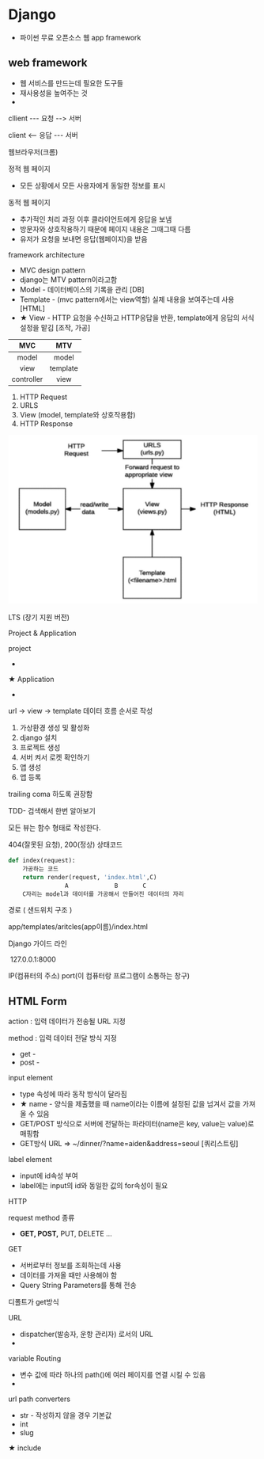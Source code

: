 # Django

- 파이썬 무료 오픈소스 웹 app framework

## web framework

- 웹 서비스를 만드는데 필요한 도구들
- 재사용성을 높여주는 것
- 

cllient --- 요청 --> 서버

client <-- 응답 --- 서버

웹브라우저(크롬)

정적 웹 페이지

- 모든 상황에서 모든 사용자에게 동일한 정보를 표시

동적 웹 페이지

- 추가적인 처리 과정 이후 클라이언트에게 응답을 보냄
- 방문자와 상호작용하기 때문에 페이지 내용은 그때그때 다름
- 유저가 요청을 보내면 응답(웹페이지)을 받음



framework architecture

- MVC design pattern
- django는 MTV pattern이라고함
- Model - 데이터베이스의 기록을 관리 [DB]
- Template - (mvc pattern에서는 view역할) 실제 내용을 보여주는데 사용 [HTML]
- ★ View - HTTP 요청을 수신하고 HTTP응답을 반환, template에게 응답의 서식 설정을 맡김 [조작, 가공]

|    MVC     |   MTV    |
| :--------: | :------: |
|   model    |  model   |
|    view    | template |
| controller |   view   |

1. HTTP Request
2. URLS
3. View (model, template와 상호작용함)
4. HTTP Response

![](django.assets/%ED%99%94%EB%A9%B4%20%EC%BA%A1%EC%B2%98%202022-03-02%20131527.png)



LTS (장기 지원 버전)



Project & Application

project

- 

★ Application

- 

url -> view -> template 데이터 흐름 순서로 작성

1. 가상환경 생성 및 활성화
2. django 설치
3. 프로젝트 생성
4. 서버 켜서 로켓 확인하기
5. 앱 생성
6. 앱 등록

trailing coma 하도록 권장함



TDD- 검색해서 한번 알아보기

모든 뷰는 함수 형태로 작성한다.

404(잘못된 요청), 200(정상) 상태코드

```python
def index(request):
	가공하는 코드
    return render(request, 'index.html',C)
				A             B       C
    C자리는 model과 데이터를 가공해서 만들어진 데이터의 자리
```



경로 ( 샌드위치 구조 )

app/templates/aritcles(app이름)/index.html

Django 가이드 라인

​					127.0.0.1:8000

IP(컴퓨터의 주소)			port(이 컴퓨터랑 프로그램이 소통하는 창구)



## HTML Form

action : 입력 데이터가 전송될 URL 지정

method : 입력 데이터 전달 방식 지정

- get - 
- post - 

input element

- type 속성에 따라 동작 방식이 달라짐
- ★ name - 양식을 제출했을 때 name이라는 이름에 설정된 값을 넘겨서 값을 가져올 수 있음
- GET/POST 방식으로 서버에 전달하는 파라미터(name은 key, value는 value)로 매핑함
- GET방식 URL => ~/dinner/?name=aiden&address=seoul [쿼리스트링]

label element

- input에 id속성 부여
- label에는 input의 id와 동일한 값의 for속성이 필요

HTTP

request method 종류

- **GET, POST,** PUT, DELETE ...



GET

- 서버로부터 정보를 조회하는데 사용
- 데이터를 가져올 때만 사용해야 함
- Query String Parameters를 통해 전송



디폴트가 get방식



URL

- dispatcher(발송자, 운항 관리자) 로서의 URL
- 

variable Routing

- 변수 값에 따라 하나의 path()에 여러 페이지를 연결 시킬 수 있음
- 

url path converters

- str - 작성하지 않을 경우 기본값
- int
- slug

★ include

